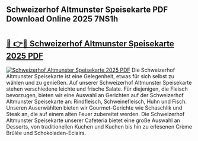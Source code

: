 ## Schweizerhof Altmunster Speisekarte PDF Download Online 2025 7NS1h

# <h2><a href="http://gcbo6ul.nevu.top/?p=Schweizerhof+Altmunster+Speisekarte">🔗 👉🔴 Schweizerhof Altmunster Speisekarte 2025 PDF</a></h2>

[![Schweizerhof Altmunster Speisekarte 2025 PDF](https://i.imgur.com/dBaPXMq.png)](http://gcbo6ul.nevu.top/?p=Schweizerhof+Altmunster+Speisekarte)
Die Schweizerhof Altmunster Speisekarte ist eine Gelegenheit, etwas für sich selbst zu wählen und zu genießen. Auf unserer Schweizerhof Altmunster Speisekarte stehen verschiedene leichte und frische Salate. Für diejenigen, die Fleisch bevorzugen, bieten wir eine Auswahl an Gerichten auf der Schweizerhof Altmunster Speisekarte an: Rindfleisch, Schweinefleisch, Huhn und Fisch. Unseren Auserwählten bieten wir Gourmet-Gerichte wie Schaschlik und Steak an, die auf einem alten Feuer zubereitet werden. Die Schweizerhof Altmunster Speisekarte unserer Cafeteria bietet eine große Auswahl an Desserts, von traditionellen Kuchen und Kuchen bis hin zu erlesenen Crème Brûlée und Schokoladen-Eclairs.
